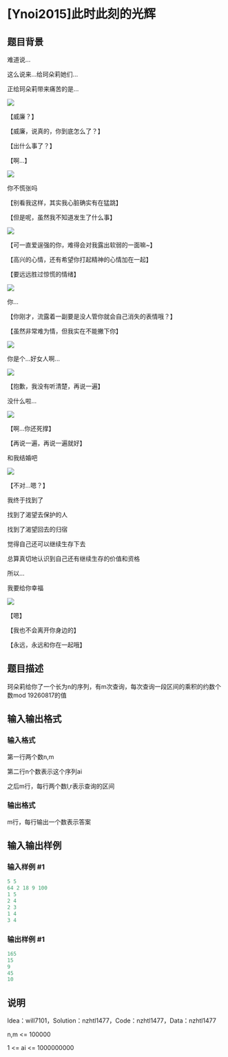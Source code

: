 # [Ynoi2015]此时此刻的光辉

## 题目背景

难道说...

这么说来...给珂朵莉她们...

正给珂朵莉带来痛苦的是...

![](https://cdn.luogu.com.cn/upload/pic/45561.png)

【威廉？】

【威廉，说真的，你到底怎么了？】

【出什么事了？】

【啊...】

![](https://cdn.luogu.com.cn/upload/pic/45562.png)

你不慌张吗

【别看我这样，其实我心脏确实有在猛跳】

【但是呢，虽然我不知道发生了什么事】

![](https://cdn.luogu.com.cn/upload/pic/45563.png)

【可一直爱逞强的你，难得会对我露出软弱的一面嘛~】

【高兴的心情，还有希望你打起精神的心情加在一起】

【要远远胜过惊慌的情绪】

![](https://cdn.luogu.com.cn/upload/pic/45564.png)

你...

【你刚才，流露着一副要是没人管你就会自己消失的表情哦？】

【虽然非常难为情，但我实在不能撇下你】

![](https://cdn.luogu.com.cn/upload/pic/45565.png)

你是个...好女人啊...

![](https://cdn.luogu.com.cn/upload/pic/45567.png)

【抱歉，我没有听清楚，再说一遍】

没什么啦...

![](https://cdn.luogu.com.cn/upload/pic/45568.png)

【啊...你还死撑】

【再说一遍，再说一遍就好】

和我结婚吧

![](https://cdn.luogu.com.cn/upload/pic/45569.png)

【不对...嗯？】

我终于找到了

找到了渴望去保护的人

找到了渴望回去的归宿

觉得自己还可以继续生存下去

总算真切地认识到自己还有继续生存的价值和资格

所以...

我要给你幸福

![](https://cdn.luogu.com.cn/upload/pic/45570.png)

【嗯】

【我也不会离开你身边的】

【永远，永远和你在一起哦】 

## 题目描述

珂朵莉给你了一个长为n的序列，有m次查询，每次查询一段区间的乘积的约数个数mod 19260817的值

## 输入输出格式

### 输入格式

第一行两个数n,m

第二行n个数表示这个序列ai

之后m行，每行两个数l,r表示查询的区间

### 输出格式

m行，每行输出一个数表示答案

## 输入输出样例

### 输入样例 #1

```cpp
5 5
64 2 18 9 100
1 5
2 4
2 3
1 4
3 4
```


### 输出样例 #1

```cpp
165
15
9
45
10
```


## 说明

Idea：will7101，Solution：nzhtl1477，Code：nzhtl1477，Data：nzhtl1477

n,m <= 100000

1 <= ai <= 1000000000

